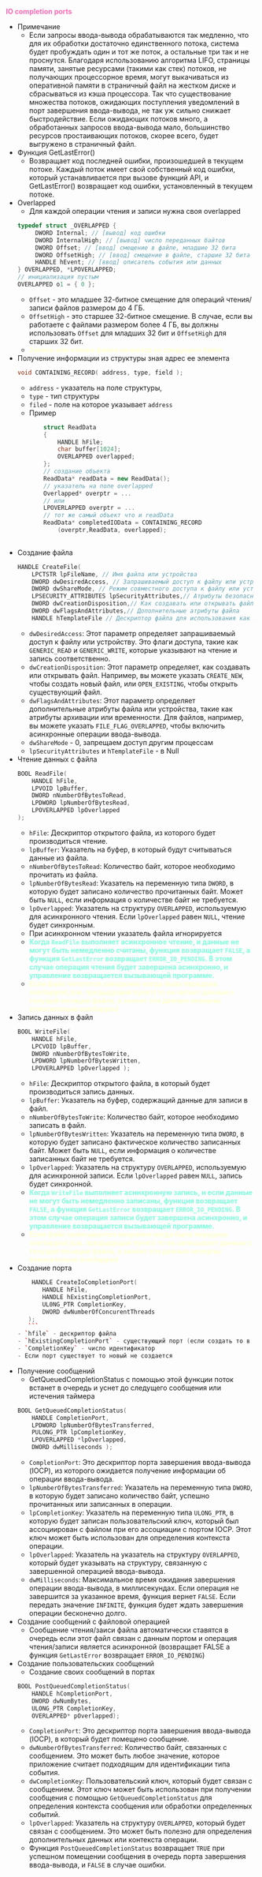 <span style="color:HotPink;font-weight:bold;">IO completion ports</span>

- Примечание
	- Если запросы ввода-вывода обрабатываются так медленно, что для их обработки достаточно единственного потока, система будет пробуждать один и тот же поток, а остальные три так и не проснутся. Благодаря использованию алгоритма LIFO, страницы памяти, занятые ресурсами (такими как стек) потоков, не получающих процессорное время, могут выкачиваться из оперативной памяти в страничный файл на жестком диске и сбрасываться из кэша процессора. Так что существование множества потоков, ожидающих поступления уведомлений в порт завершения ввода-вывода, не так уж сильно снижает быстродействие. Если ожидающих потоков много, а обработанных запросов ввода-вывода мало, большинство ресурсов простаивающих потоков, скорее всего, будет выгружено в страничный файл.
- Функция GetLastError()
	- Возвращает код последней ошибки, произошедшей в текущем потоке. Каждый поток имеет свой собственный код ошибки, который устанавливается при вызове функций API, и GetLastError() возвращает код ошибки, установленный в текущем потоке.
- Overlapped 
	- Для каждой операции чтения и записи нужна своя overlapped
	```cpp
	typedef struct _OVERLAPPED {
		 DWORD Internal; // [вывод] код ошибки 
		 DWORD InternalHigh; // [вывод] число переданных байтов 
		 DWORD Offset; // [ввод] смещение в файле, младшие 32 бита 
		 DWORD OffsetHigh; // [ввод] смещение в файле, старшие 32 бита 
		 HANDLE hEvent; // [ввод] описатель события или данных 
	} OVERLAPPED, *LPOVERLAPPED;
	// инициализация пустым
	OVERLAPPED о1 = { 0 };
	```
	- `Offset` - это младшее 32-битное смещение для операций чтения/записи файлов размером до 4 ГБ.
	- `OffsetHigh` - это старшее 32-битное смещение. В случае, если вы работаете с файлами размером более 4 ГБ, вы должны использовать `Offset` для младших 32 бит и `OffsetHigh` для старших 32 бит.
	- <span style="color:#FFFFD2;font-weight:bold;">Запись или чтение файла начнется со следущего байта</span>
- Получение информации из структуры зная адрес ее элемента
	```cpp
	void CONTAINING_RECORD( address, type, field );
	```
	- `address` - указатель на поле структуры,
	- `type` - тип структуры
	- `filed` - поле на которое указывает `address`
	- Пример
		```cpp
			struct ReadData 
			{ 
				HANDLE hFile; 
				char buffer[1024]; 
				OVERLAPPED overlapped; 
			};
			// создание объекта
			ReadData* readData = new ReadData();
			// указатель на поле overlapped
			Overlapped* overptr = ...
			// или 
			LPOVERLAPPED overptr = ...
			// тот же самый объект что и readData
			ReadData* completedIOData = CONTAINING_RECORD
				(overptr,ReadData, overlapped);
				
		```
- Создание файла
	```cpp
	HANDLE CreateFile( 
		LPCTSTR lpFileName, // Имя файла или устройства 
		DWORD dwDesiredAccess, // Запрашиваемый доступ к файлу или устройству 
		DWORD dwShareMode, // Режим совместного доступа к файлу или устройству 
		LPSECURITY_ATTRIBUTES lpSecurityAttributes,// Атрибуты безопасности (может быть NULL) 
		DWORD dwCreationDisposition,// Как создавать или открывать файл 
		DWORD dwFlagsAndAttributes,// Дополнительные атрибуты файла 
		HANDLE hTemplateFile // Дескриптор файла для использования как шаблона (может быть NULL) );
	```
	 -  `dwDesiredAccess`: Этот параметр определяет запрашиваемый доступ к файлу или устройству. Это флаги доступа, такие как `GENERIC_READ` и `GENERIC_WRITE`, которые указывают на чтение и запись соответственно.
	 - `dwCreationDisposition`: Этот параметр определяет, как создавать или открывать файл. Например, вы можете указать `CREATE_NEW`, чтобы создать новый файл, или `OPEN_EXISTING`, чтобы открыть существующий файл.
	 - `dwFlagsAndAttributes`: Этот параметр определяет дополнительные атрибуты файла или устройства, такие как атрибуты архивации или временности. Для файлов, например, вы можете указать `FILE_FLAG_OVERLAPPED`, чтобы включить асинхронные операции ввода-вывода.
	 - `dwShareMode` - 0, запрещаем доступ другим процессам
	 - `lpSecurityAttributes` и `hTemplateFile` - в Null
- Чтение данных с файла
	```cpp
	BOOL ReadFile(
		HANDLE hFile, 
		LPVOID lpBuffer, 
		DWORD nNumberOfBytesToRead,
		LPDWORD lpNumberOfBytesRead, 
		LPOVERLAPPED lpOverlapped 
	);
	```
	- `hFile`: Дескриптор открытого файла, из которого будет производиться чтение.
	- `lpBuffer`: Указатель на буфер, в который будут считываться данные из файла.
	- `nNumberOfBytesToRead`: Количество байт, которое необходимо прочитать из файла.
	- `lpNumberOfBytesRead`: Указатель на переменную типа `DWORD`, в которую будет записано количество прочитанных байт. Может быть `NULL`, если информация о количестве байт не требуется.
	- `lpOverlapped`: Указатель на структуру `OVERLAPPED`, используемую для асинхронного чтения. Если `lpOverlapped` равен `NULL`, чтение будет синхронным.
	- При асинхронном чтении указатель файла игнорируется
	- <span style="color:#7EFFDB;font-weight:bold;">Когда `ReadFile` выполняет асинхронное чтение, и данные не могут быть немедленно считаны, функция возвращает `FALSE`, а функция `GetLastError` возвращает `ERROR_IO_PENDING`. В этом случае операция чтения будет завершена асинхронно, и управление возвращается вызывающей программе.</span>
	- <span style="color:#FFFFD2;font-weight:bold;">Если файл читатется синхронно когда была передана overlapped,(см. предыдущий пункт) то он читает данные с текущей позиции файла, а значит эти данные неверны относительно overlapped</span>
-  Запись данных в файл
	```cpp
	BOOL WriteFile( 
		HANDLE hFile, 
		LPCVOID lpBuffer,
		DWORD nNumberOfBytesToWrite, 
		LPDWORD lpNumberOfBytesWritten, 
		LPOVERLAPPED lpOverlapped );
	```
	- `hFile`: Дескриптор открытого файла, в который будет производиться запись данных.
	- `lpBuffer`: Указатель на буфер, содержащий данные для записи в файл.
	- `nNumberOfBytesToWrite`: Количество байт, которое необходимо записать в файл.
	- `lpNumberOfBytesWritten`: Указатель на переменную типа `DWORD`, в которую будет записано фактическое количество записанных байт. Может быть `NULL`, если информация о количестве записанных байт не требуется.
	- `lpOverlapped`: Указатель на структуру `OVERLAPPED`, используемую для асинхронной записи. Если `lpOverlapped` равен `NULL`, запись будет синхронной.
	- <span style="color:#7EFFDB;font-weight:bold;">Когда `WriteFile` выполняет асинхронную запись, и если данные не могут быть немедленно записаны, функция возвращает `FALSE`, а функция `GetLastError` возвращает `ERROR_IO_PENDING`. В этом случае операция записи будет завершена асинхронно, и управление возвращается вызывающей программе.</span>
	- <span style="color:#FFFFD2;font-weight:bold;">Если файл записывается инхронно когда была передана overlapped,(см. предыдущий пункт) то он записывает данные с текущей позиции файла, а значит эти данные неверны относительно overlapped</span>
- Создание порта 
	 ```cpp
		 HANDLE CreateIoCompletionPort( 
			HANDLE hFile, 
			HANDLE hExistingCompletionPort,
			UL0NG_PTR CompletionKey, 
			DWORD dwNumberOfConcurentThreads
		);
		```
	 - `hfile` - дескриптор файла
	 - `hExistingCompletionPort` - существующий порт (если создать то в NULL)
	 - `CompletionKey` - число идентификатор 
	 - Если порт существует то новый не создается
- Получение сообщений
	- GetQueuedCompletionStatus с помощью этой функции поток встанет в очередь и уснет до следущего сообщения или истечения таймера
	```cpp
	BOOL GetQueuedCompletionStatus( 
		HANDLE CompletionPort,
		LPDWORD lpNumberOfBytesTransferred, 
		PULONG_PTR lpCompletionKey, 
		LPOVERLAPPED *lpOverlapped, 
		DWORD dwMilliseconds );
	```
	- `CompletionPort`: Это дескриптор порта завершения ввода-вывода (IOCP), из которого ожидается получение информации об операции ввода-вывода.
	- `lpNumberOfBytesTransferred`: Указатель на переменную типа `DWORD`, в которую будет записано количество байт, успешно прочитанных или записанных в операции.
	- `lpCompletionKey`: Указатель на переменную типа `ULONG_PTR`, в которую будет записан пользовательский ключ, который был ассоциирован с файлом при его ассоциации с портом IOCP. Этот ключ может быть использован для определения контекста операции.
	-  `lpOverlapped`: Указатель на указатель на структуру `OVERLAPPED`, который будет указывать на структуру, связанную с завершенной операцией ввода-вывода.
	- `dwMilliseconds`: Максимальное время ожидания завершения операции ввода-вывода, в миллисекундах. Если операция не завершится за указанное время, функция вернет `FALSE`. Если передать значение `INFINITE`, функция будет ждать завершения операции бесконечно долго.
- Создание сообщений с файловой операцией 
	- Сообщение чтения/заиси файла автоматически ставятся в очередь если этот файл связан с данным портом и операция чтения/записи является асинхронной (возвращает FALSE а функция `GetLastError` возвращает `ERROR_IO_PENDING`)
- Создание пользовательских сообщений
	- Создание своих сообщений в портах
	```cpp
	BOOL PostQueuedCompletionStatus( 
		HANDLE hCompletionPort, 
		DWORD dwNumBytes, 
		ULONG_PTR CompletionKey, 
		OVERLAPPED* pOverlapped);
	```
	-  `CompletionPort`: Это дескриптор порта завершения ввода-вывода (IOCP), в который будет помещено сообщение.
	- `dwNumberOfBytesTransferred`: Количество байт, связанных с сообщением. Это может быть любое значение, которое приложение считает подходящим для идентификации типа события.
	- `dwCompletionKey`: Пользовательский ключ, который будет связан с сообщением. Этот ключ может быть использован при получении сообщения с помощью `GetQueuedCompletionStatus` для определения контекста сообщения или обработки определенных событий.
	- `lpOverlapped`: Указатель на структуру `OVERLAPPED`, который будет связан с сообщением. Это может быть полезно для определения дополнительных данных или контекста операции.
	- Функция `PostQueuedCompletionStatus` возвращает `TRUE` при успешном помещении сообщения в очередь порта завершения ввода-вывода, и `FALSE` в случае ошибки.